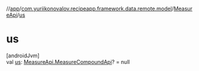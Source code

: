 //[app](../../../index.md)/[com.yuriikonovalov.recipeapp.framework.data.remote.model](../index.md)/[MeasureApi](index.md)/[us](us.md)

# us

[androidJvm]\
val [us](us.md): [MeasureApi.MeasureCompoundApi](-measure-compound-api/index.md)? = null
